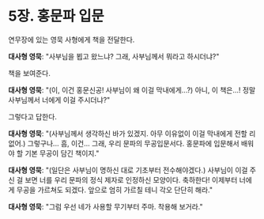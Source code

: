 # 5장. 홍문파 입문

연무장에 있는 영묵 사형에게 책을 전달한다.

**대사형 영묵**: "사부님을 뵙고 왔느냐? 그래, 사부님께서 뭐라고 하시더냐?"

책을 보여준다.

**대사형 영묵**: "(이, 이건 홍문신공! 사부님이 왜 이걸 막내에게...?) 아니, 이 책은...! 정말 사부님께서 너에게 이걸 주시더냐?"

그렇다고 답한다.

**대사형 영묵**: "(사부님께서 생각하신 바가 있겠지. 아무 이유없이 이걸 막내에게 전할 리 없어.) 그렇구나... 흠, 이건... 그래, 우리 문파의 무공입문서다. 홍문파에 입문해서 배워야 할 기본 무공이 담긴 책이지."

**대사형 영묵**: "(일단은 사부님이 명하신 대로 기초부터 전수해야겠다.) 사부님이 이걸 주신 걸 보면 너를 우리 문파의 정식 제자로 인정하신 모양이다. 축하한다! 이제부터 너에게 무공을 가르쳐도 되겠다. 앞으로 엄히 가르칠 테니 각오 단단히 해라."

**대사형 영묵**: "그럼 우선 네가 사용할 무기부터 주마. 착용해 보거라."
